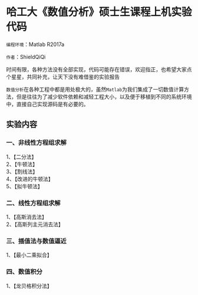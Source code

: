 # 哈工大《数值分析》硕士生课程上机实验代码

```编程环境```：Matlab R2017a 

```作者```：ShieldQiQi

时间有限，各种方法没有全部实现，代码可能存在错误，欢迎指正，也希望大家点个星星，共同补充，让天下没有难借鉴的实验报告

```数值分析```在各种工程中都是用处极大的，虽然```Matlab```为我们集成了一切数值计算方法，但是往往为了减少软件依赖和减轻工程大小，以及便于移植到不同的系统环境中，直接自己实现源码是有必要的。

## 实验内容

### 一、非线性方程组求解
1、【二分法】<br>
2、【牛顿法】<br>
3、【割线法】<br>
4、【改进的牛顿法】<br>
5、【拟牛顿法】

### 二、线性方程组求解

1、【高斯消去法】<br>
2、【高斯列主元消去法】

### 三、插值法与数值逼近

1、【最小二乘拟合】

### 四、数值积分

1、【龙贝格积分法】

